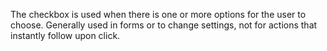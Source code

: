 The checkbox is used when there is one or more options for the user to choose.
Generally used in forms or to change settings, not for actions that instantly follow upon click.
